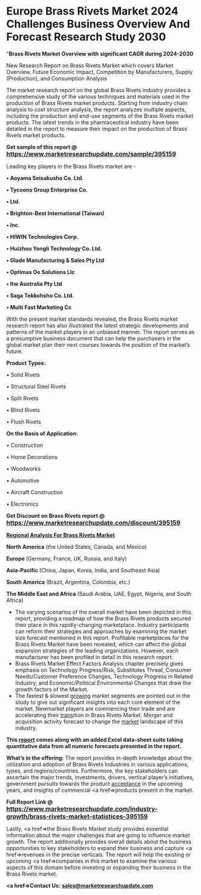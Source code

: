 # Europe Brass Rivets Market 2024 Challenges Business Overview And Forecast Research Study 2030
"<strong>Brass Rivets Market Overview with significant CAGR during 2024-2030</strong>

New Research Report on Brass Rivets Market which covers Market Overview, Future Economic Impact, Competition by Manufacturers, Supply (Production), and Consumption Analysis

The market research report on the global Brass Rivets industry provides a comprehensive study of the various techniques and materials used in the production of Brass Rivets market products. Starting from industry chain analysis to cost structure analysis, the report analyzes multiple aspects, including the production and end-use segments of the Brass Rivets market products. The latest trends in the pharmaceutical industry have been detailed in the report to measure their impact on the production of Brass Rivets market products.

<strong>Get sample of this report @ <a href=https://www.marketresearchupdate.com/sample/395159><font size=3 color=#0000ff>https://www.marketresearchupdate.com/sample/395159</font></a></strong>

Leading key players in the Brass Rivets market are -

<strong>• Aoyama Seisakusho Co. Ltd.

• Tycoons Group Enterprise Co.

• Ltd.

• Brighton-Best International (Taiwan)

• Inc.

• HIWIN Technologies Corp.

• Huizhou Yongli Technology Co. Ltd.

• Glade Manufacturing & Sales Pty Ltd

• Optimas Oe Solutions Llc

• Itw Australia Pty Ltd

• Saga Tekkohsho Co. Ltd.

• Multi Fast Marketing Cc</strong>

With the present market standards revealed, the Brass Rivets market research report has also illustrated the latest strategic developments and patterns of the market players in an unbiased manner. The report serves as a presumptive business document that can help the purchasers in the global market plan their next courses towards the position of the market’s future.

<strong>Product Types:</strong>

• Solid Rivets

• Structural Steel Rivets

• Split Rivets

• Blind Rivets

• Flush Rivets

<strong>On the Basis of Application:</strong>

• Construction

• Home Decorations

• Woodworks

• Automotive

• Aircraft Construction

• Electronics

<strong>Get Discount on Brass Rivets report @ <a href=https://www.marketresearchupdate.com/discount/395159><font size=3 color=#0000ff>https://www.marketresearchupdate.com/discount/395159</font></a></strong>

<strong><u><b>Regional Analysis For Brass Rivets Market</b></u></strong>

<strong><b>North America</b></strong> (the United States, Canada, and Mexico)

<strong><b>Europe </b></strong>(Germany, France, UK, Russia, and Italy)

<strong><b>Asia-Pacific</b></strong> (China, Japan, Korea, India, and Southeast Asia)

<strong><b>South America</b></strong> (Brazil, Argentina, Colombia, etc.)

<strong><b>The Middle East and Africa</b></strong> (Saudi Arabia, UAE, Egypt, Nigeria, and South Africa)

<ul>
  <li>The varying scenarios of the overall market have been depicted in this report, providing a roadmap of how the Brass Rivets products secured their place in this rapidly-changing marketplace. Industry participants can reform their strategies and approaches by examining the market size forecast mentioned in this report. Profitable marketplaces for the Brass Rivets Market have been revealed, which can affect the global expansion strategies of the leading organizations. However, each manufacturer has been profiled in detail in this research report.</li>
  <li>Brass Rivets Market Effect Factors Analysis chapter precisely gives emphasis on Technology Progress/Risk, Substitutes Threat, Consumer Needs/Customer Preference Changes, Technology Progress in Related Industry, and Economic/Political Environmental Changes that draw the growth factors of the Market.</li>
  <li>The fastest &amp; slowest <a href=ASDF991299>growing</a> market segments are pointed out in the study to give out significant insights into each core element of the market. Newmarket players are commencing their trade and are accelerating their <a href=>trans</a>ition in Brass Rivets Market. Merger and acquisition activity forecast to change the <a href=>market</a> landscape of this industry.</li>
</ul>
<strong>This <a href=>report</a> comes along with an added Excel data-sheet suite taking quantitative data from all numeric forecasts presented in the report.</strong>

<strong>What’s in the offering:</strong> The report provides in-depth knowledge about the utilization and adoption of Brass Rivets Industries in various applications, types, and regions/countries. Furthermore, the key stakeholders can ascertain the major trends, investments, drivers, vertical player’s initiatives, government pursuits towards the product <a href=ASDF881288>acceptance</a> in the upcoming years, and insights of commercial <a href=>products</a> present in the market.

<strong>Full Report Link @ <a href=https://www.marketresearchupdate.com/industry-growth/brass-rivets-market-statistices-395159><font size=3 color=#0000ff>https://www.marketresearchupdate.com/industry-growth/brass-rivets-market-statistices-395159</font></a></strong>

Lastly, <a href=>the</a> Brass Rivets Market study provides essential information about the major challenges that are going to influence market growth. The report additionally provides overall details about the business opportunities to key stakeholders to expand their business and capture <a href=>revenues</a> in the precise verticals. The report will help the existing or upcoming <a href=>companies</a> in this market to examine the various aspects of this domain before investing or expanding their business in the Brass Rivets market.

<strong><a href=><strong>Contact Us:</strong></a></strong>
<strong>sales@marketresearchupdate.com</strong>


